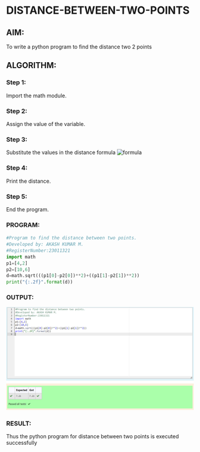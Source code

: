 # DISTANCE-BETWEEN-TWO-POINTS

## AIM:
To write a python program to find the distance two 2 points
## ALGORITHM:
### Step 1: 
Import the math module.

### Step 2: 
Assign the value of the variable.


### Step 3: 
Substitute the values in the distance formula  ![formula](/formula.JPG)
### Step 4: 
Print the distance.

### Step 5: 
End the program.
### PROGRAM:
```python
#Program to find the distance between two points.
#Developed by: AKASH KUMAR M.
#RegisterNumber:23011321
import math
p1=[4,2]
p2=[10,6]
d=math.sqrt(((p1[0]-p2[0])**2)+((p1[1]-p2[1])**2))
print("{:.2f}".format(d))

```


### OUTPUT:
![output](Output.png)


### RESULT:
Thus the python program for distance between two points is executed successfully
